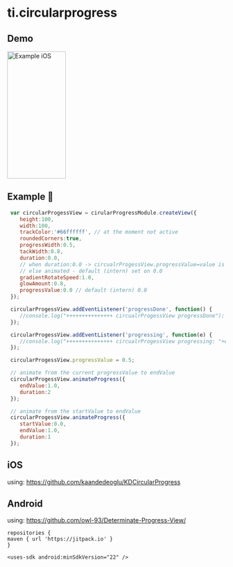 # ti.circularprogress

## Demo

<img src="./demo.gif" width="135" height="293" alt="Example iOS" />


## Example :slightly_smiling_face: 
```js
 var circularProgessView = cirularProgressModule.createView({
    height:100,
    width:100,
    trackColor:'#66ffffff', // at the moment not active
    roundedCorners:true,
    progressWidth:0.5,
    tackWidth:0.8,
    duration:0.0, 
    // when duration:0.0 -> circualrProgessView.progressValue=value is not animated
    // else animated - default (intern) set on 0.0
    gradientRotateSpeed:1.0,
    glowAmount:0.8,
    progressValue:0.0 // default (intern) 0.0
 });

 circularProgessView.addEventListener('progressDone', function() {
    //console.log("+++++++++++++++ circualrProgessView progressDone");
 });

 circularProgessView.addEventListener('progressing', function(e) {
    //console.log("+++++++++++++++ circualrProgessView progressing: "+e.progressValue);
 });

 circularProgessView.progressValue = 0.5;

 // animate from the current progressValue to endValue
 circularProgessView.animateProgress({
    endValue:1.0,
    duration:2
 });

 // animate from the startValue to endValue
 circularProgessView.animateProgress({
    startValue:0.0,
    endValue:1.0,
    duration:1
 });

 ```
## iOS
using: https://github.com/kaandedeoglu/KDCircularProgress


## Android

using: https://github.com/owl-93/Determinate-Progress-View/

```
repositories {
maven { url 'https://jitpack.io' }
}
```

```
<uses-sdk android:minSdkVersion="22" />
```
